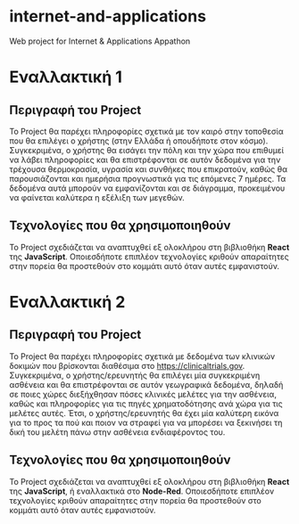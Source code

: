 # internet-and-applications
Web project for Internet &amp; Applications Appathon

# Εναλλακτική 1

## Περιγραφή του Project
Το Project θα παρέχει πληροφορίες σχετικά με τον καιρό στην τοποθεσία που θα επιλέγει ο χρήστης (στην Ελλάδα ή οπουδήποτε στον κόσμο). Συγκεκριμένα, ο χρήστης θα εισάγει την πόλη και την χώρα που επιθυμεί να λάβει πληροφορίες και θα επιστρέφονται σε αυτόν δεδομένα για την τρέχουσα θερμοκρασία, υγρασία και συνθήκες που επικρατούν, καθώς θα παρουσιάζονται και ημερήσια προγνωστικά για τις επόμενες 7 ημέρες. Τα δεδομένα αυτά μπορούν να εμφανίζονται και σε διάγραμμα, προκειμένου να φαίνεται καλύτερα η εξέλιξη των μεγεθών.

## Τεχνολογίες που θα χρησιμοποιηθούν
Το Project σχεδιάζεται να αναπτυχθεί εξ ολοκλήρου στη βιβλιοθήκη **React** της **JavaScript**. Οποιεσδήποτε επιπλέον τεχνολογίες κριθούν απαραίτητες στην πορεία θα προστεθούν στο κομμάτι αυτό όταν αυτές εμφανιστούν.


# Εναλλακτική 2

## Περιγραφή του Project
Το Project θα παρέχει πληροφορίες σχετικά με δεδομένα των κλινικών δοκιμών που βρίσκονται διαθέσιμα στο https://clinicaltrials.gov.
Συγκεκριμένα, ο χρήστης/ερευνητής θα επιλέγει μία συγκεκριμένη ασθένεια και θα επιστρέφονται σε αυτόν γεωγραφικά δεδομένα, δηλαδή σε ποιες χώρες διεξήχθησαν πόσες κλινικές μελέτες για την ασθένεια, καθώς και πληροφορίες για τις πηγές χρηματοδότησης ανά χώρα για τις μελέτες αυτές.
Έτσι, ο χρήστης/ερευνητής θα έχει μία καλύτερη εικόνα για το προς τα πού και ποιον να στραφεί για να μπορέσει να ξεκινήσει τη δική του μελέτη πάνω στην ασθένεια ενδιαφέροντος του.

## Τεχνολογίες που θα χρησιμοποιηθούν
Το Project σχεδιάζεται να αναπτυχθεί εξ ολοκλήρου στη βιβλιοθήκη **React** της **JavaScript**, ή εναλλακτικά στο **Node-Red**. Οποιεσδήποτε επιπλέον τεχνολογίες κριθούν απαραίτητες στην πορεία θα προστεθούν στο κομμάτι αυτό όταν αυτές εμφανιστούν.
